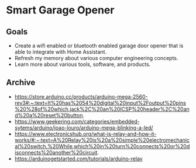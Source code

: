 # Smart Garage Opener

## Goals 
- Create a wifi enabled or bluetooth enabled garage door opener that is able to integrate with Home Assistant. 
- Refresh my memory about various computer engineering concepts. 
- Learn more about various tools, software, and products.

## Archive

- https://store.arduino.cc/products/arduino-mega-2560-rev3#:~:text=It%20has%2054%20digital%20input%2Foutput%20pins%20%28of%20which,jack%2C%20an%20ICSP%20header%2C%20and%20a%20reset%20button.
- https://www.geekering.com/categories/embedded-sytems/arduino/joao-louro/arduino-mega-blinking-a-led/
- https://www.electronicshub.org/what-is-relay-and-how-it-works/#:~:text=A%20Relay%20is%20a%20simple%20electromechanical%20switch.%20While,which%20in%20turn%20connects%20or%20disconnects%20another%20circuit.
- https://arduinogetstarted.com/tutorials/arduino-relay